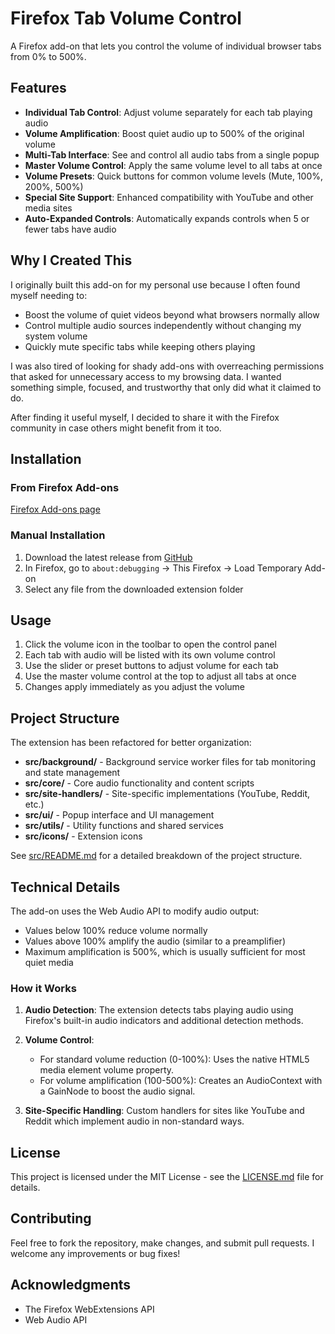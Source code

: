 # Firefox Tab Volume Control

A Firefox add-on that lets you control the volume of individual browser tabs from 0% to 500%.

## Features

- **Individual Tab Control**: Adjust volume separately for each tab playing audio
- **Volume Amplification**: Boost quiet audio up to 500% of the original volume
- **Multi-Tab Interface**: See and control all audio tabs from a single popup
- **Master Volume Control**: Apply the same volume level to all tabs at once
- **Volume Presets**: Quick buttons for common volume levels (Mute, 100%, 200%, 500%)
- **Special Site Support**: Enhanced compatibility with YouTube and other media sites
- **Auto-Expanded Controls**: Automatically expands controls when 5 or fewer tabs have audio

## Why I Created This

I originally built this add-on for my personal use because I often found myself needing to:

- Boost the volume of quiet videos beyond what browsers normally allow
- Control multiple audio sources independently without changing my system volume
- Quickly mute specific tabs while keeping others playing

I was also tired of looking for shady add-ons with overreaching permissions that asked for unnecessary access to my browsing data. I wanted something simple, focused, and trustworthy that only did what it claimed to do.

After finding it useful myself, I decided to share it with the Firefox community in case others might benefit from it too.

## Installation

### From Firefox Add-ons
[Firefox Add-ons page](https://addons.mozilla.org/en-US/firefox/addon/tab-volume-control/)

### Manual Installation
1. Download the latest release from [GitHub](https://github.com/seen91/FireFoxTabVolumeControl/releases)
2. In Firefox, go to `about:debugging` → This Firefox → Load Temporary Add-on
3. Select any file from the downloaded extension folder

## Usage

1. Click the volume icon in the toolbar to open the control panel
2. Each tab with audio will be listed with its own volume control
3. Use the slider or preset buttons to adjust volume for each tab
4. Use the master volume control at the top to adjust all tabs at once
5. Changes apply immediately as you adjust the volume

## Project Structure

The extension has been refactored for better organization:

- **src/background/** - Background service worker files for tab monitoring and state management
- **src/core/** - Core audio functionality and content scripts
- **src/site-handlers/** - Site-specific implementations (YouTube, Reddit, etc.)
- **src/ui/** - Popup interface and UI management
- **src/utils/** - Utility functions and shared services
- **src/icons/** - Extension icons

See [src/README.md](src/README.md) for a detailed breakdown of the project structure.

## Technical Details

The add-on uses the Web Audio API to modify audio output:
- Values below 100% reduce volume normally
- Values above 100% amplify the audio (similar to a preamplifier)
- Maximum amplification is 500%, which is usually sufficient for most quiet media

### How it Works

1. **Audio Detection**: The extension detects tabs playing audio using Firefox's built-in audio indicators and additional detection methods.

2. **Volume Control**:
   - For standard volume reduction (0-100%): Uses the native HTML5 media element volume property.
   - For volume amplification (100-500%): Creates an AudioContext with a GainNode to boost the audio signal.

3. **Site-Specific Handling**: Custom handlers for sites like YouTube and Reddit which implement audio in non-standard ways.

## License

This project is licensed under the MIT License - see the [LICENSE.md](LICENSE.md) file for details.

## Contributing

Feel free to fork the repository, make changes, and submit pull requests. I welcome any improvements or bug fixes!

## Acknowledgments

- The Firefox WebExtensions API
- Web Audio API
